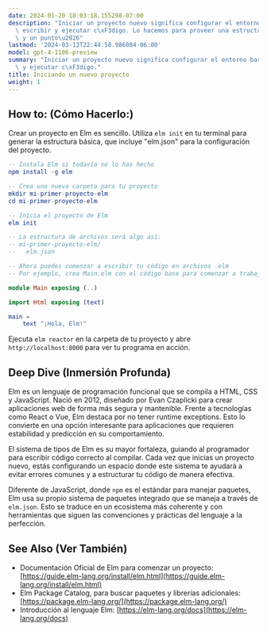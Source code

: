 ```yaml
---
date: 2024-01-20 18:03:18.155298-07:00
description: "Iniciar un proyecto nuevo significa configurar el entorno base para\
  \ escribir y ejecutar c\xF3digo. Lo hacemos para proveer una estructura s\xF3lida\
  \ y un punto\u2026"
lastmod: '2024-03-13T22:44:58.986084-06:00'
model: gpt-4-1106-preview
summary: "Iniciar un proyecto nuevo significa configurar el entorno base para escribir\
  \ y ejecutar c\xF3digo."
title: Iniciando un nuevo proyecto
weight: 1
---
```


## How to: (Cómo Hacerlo:)
Crear un proyecto en Elm es sencillo. Utiliza `elm init` en tu terminal para generar la estructura básica, que incluye "elm.json" para la configuración del proyecto.

```Elm
-- Instala Elm si todavía no lo has hecho
npm install -g elm

-- Crea una nueva carpeta para tu proyecto
mkdir mi-primer-proyecto-elm
cd mi-primer-proyecto-elm

-- Inicia el proyecto de Elm
elm init

-- La estructura de archivos será algo así:
-- mi-primer-proyecto-elm/
--   elm.json

-- Ahora puedes comenzar a escribir tu código en archivos .elm
-- Por ejemplo, crea Main.elm con el código base para comenzar a trabajar:
```

```Elm
module Main exposing (..)

import Html exposing (text)

main =
    text "¡Hola, Elm!"
```

Ejecuta `elm reactor` en la carpeta de tu proyecto y abre `http://localhost:8000` para ver tu programa en acción.

## Deep Dive (Inmersión Profunda)
Elm es un lenguaje de programación funcional que se compila a HTML, CSS y JavaScript. Nació en 2012, diseñado por Evan Czaplicki para crear aplicaciones web de forma más segura y mantenible. Frente a tecnologías como React o Vue, Elm destaca por no tener runtime exceptions. Esto lo convierte en una opción interesante para aplicaciones que requieren estabilidad y predicción en su comportamiento.

El sistema de tipos de Elm es su mayor fortaleza, guiando al programador para escribir código correcto al compilar. Cada vez que inicias un proyecto nuevo, estás configurando un espacio donde este sistema te ayudará a evitar errores comunes y a estructurar tu código de manera efectiva.

Diferente de JavaScript, donde `npm` es el estándar para manejar paquetes, Elm usa su propio sistema de paquetes integrado que se maneja a través de `elm.json`. Esto se traduce en un ecosistema más coherente y con herramientas que siguen las convenciones y prácticas del lenguaje a la perfección.

## See Also (Ver También)
- Documentación Oficial de Elm para comenzar un proyecto: [https://guide.elm-lang.org/install/elm.html](https://guide.elm-lang.org/install/elm.html)
- Elm Package Catalog, para buscar paquetes y librerías adicionales: [https://package.elm-lang.org/](https://package.elm-lang.org/)
- Introducción al lenguaje Elm: [https://elm-lang.org/docs](https://elm-lang.org/docs)
